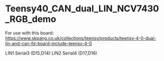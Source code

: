 # Teensy40_CAN_dual_LIN_NCV7430_RGB_demo
 
For use with this board:
https://www.skpang.co.uk/collections/teensy/products/teensy-4-0-dual-lin-and-can-fd-board-include-teensy-4-0


LIN1 Serial3 (D15,D14)
LIN2 Serial4 (D17,D16)

